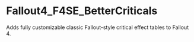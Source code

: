 # Fallout4_F4SE_BetterCriticals
Adds fully customizable classic Fallout-style critical effect tables to Fallout 4.
